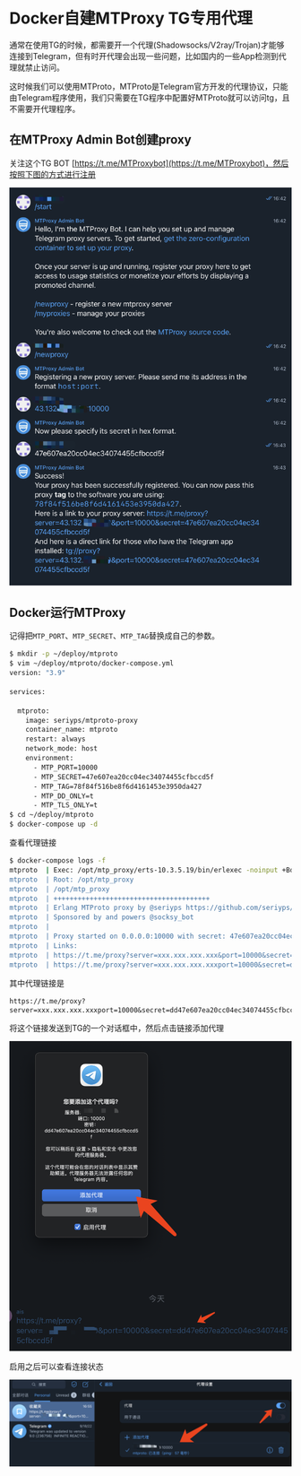 # Docker自建MTProxy TG专用代理

通常在使用TG的时候，都需要开一个代理(Shadowsocks/V2ray/Trojan)才能够连接到Telegram，但有时开代理会出现一些问题，比如国内的一些App检测到代理就禁止访问。

这时候我们可以使用MTProto，MTProto是Telegram官方开发的代理协议，只能由Telegram程序使用，我们只需要在TG程序中配置好MTProto就可以访问tg，且不需要开代理程序。

## 在MTProxy Admin Bot创建proxy

关注这个TG BOT [https://t.me/MTProxybot](https://t.me/MTProxybot)，然后按照下图的方式进行注册

![Untitled](/images/2022/10/20/1.png)

## Docker运行MTProxy

记得把`MTP_PORT`、`MTP_SECRET`、`MTP_TAG`替换成自己的参数。

```bash
$ mkdir -p ~/deploy/mtproto
$ vim ~/deploy/mtproto/docker-compose.yml
version: "3.9"

services:

  mtproto:
    image: seriyps/mtproto-proxy
    container_name: mtproto
    restart: always
    network_mode: host
    environment:
      - MTP_PORT=10000
      - MTP_SECRET=47e607ea20cc04ec34074455cfbccd5f
      - MTP_TAG=78f84f516be8f6d4161453e3950da427
      - MTP_DD_ONLY=t
      - MTP_TLS_ONLY=t
$ cd ~/deploy/mtproto
$ docker-compose up -d
```

查看代理链接

```bash
$ docker-compose logs -f
mtproto  | Exec: /opt/mtp_proxy/erts-10.3.5.19/bin/erlexec -noinput +Bd -boot /opt/mtp_proxy/releases/0.1.0/mtp_proxy -mode embedded -boot_var SYSTEM_LIB_DIR /opt/mtp_proxy/lib -config /opt/mtp_proxy/releases/0.1.0/sys.config -args_file /opt/mtp_proxy/releases/0.1.0/vm.args -- foreground -mtproto_proxy allowed_protocols [mtp_fake_tls,mtp_secure] -mtproto_proxy ports [#{name => mtproto_proxy, port => 10000, secret => <<"47e607ea20cc04ec34074455cfbccd5f">>, tag => <<"78f84f516be8f6d4161453e3950da427">>}]
mtproto  | Root: /opt/mtp_proxy
mtproto  | /opt/mtp_proxy
mtproto  | +++++++++++++++++++++++++++++++++++++++
mtproto  | Erlang MTProto proxy by @seriyps https://github.com/seriyps/mtproto_proxy
mtproto  | Sponsored by and powers @socksy_bot
mtproto  |
mtproto  | Proxy started on 0.0.0.0:10000 with secret: 47e607ea20cc04ec34074455cfbccd5f, tag: 78f84f516be8f6d4161453e3950da427
mtproto  | Links:
mtproto  | https://t.me/proxy?server=xxx.xxx.xxx.xxx&port=10000&secret=ee47e607ea20cc04ec34074455cfbccd5f73332e616d617a6f6e6177732e636f6d
mtproto  | https://t.me/proxy?server=xxx.xxx.xxx.xxxport=10000&secret=dd47e607ea20cc04ec34074455cfbccd5f
```

其中代理链接是

```
https://t.me/proxy?server=xxx.xxx.xxx.xxxport=10000&secret=dd47e607ea20cc04ec34074455cfbccd5f
```

将这个链接发送到TG的一个对话框中，然后点击链接添加代理

![Untitled](/images/2022/10/20/2.png)

启用之后可以查看连接状态

![Untitled](/images/2022/10/20/3.png)